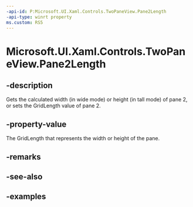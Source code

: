 ```yaml
---
-api-id: P:Microsoft.UI.Xaml.Controls.TwoPaneView.Pane2Length
-api-type: winrt property
ms.custom: RS5
---
```


<!-- Property syntax.
public GridLength Pane2Length { get;  set; }
-->

# Microsoft.UI.Xaml.Controls.TwoPaneView.Pane2Length

## -description

Gets the calculated width (in wide mode) or height (in tall mode) of pane 2, or sets the GridLength value of pane 2.

## -property-value

The GridLength that represents the width or height of the pane.

## -remarks

## -see-also

## -examples

